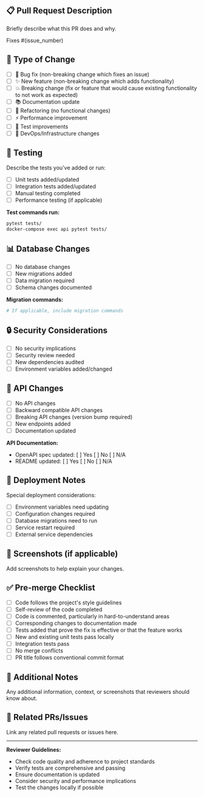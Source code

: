 ## 📋 Pull Request Description
Briefly describe what this PR does and why.

Fixes #(issue_number)

## 🔄 Type of Change
- [ ] 🐛 Bug fix (non-breaking change which fixes an issue)
- [ ] ✨ New feature (non-breaking change which adds functionality)
- [ ] 💥 Breaking change (fix or feature that would cause existing functionality to not work as expected)
- [ ] 📚 Documentation update
- [ ] 🔧 Refactoring (no functional changes)
- [ ] ⚡ Performance improvement
- [ ] 🧪 Test improvements
- [ ] 🚀 DevOps/Infrastructure changes

## 🧪 Testing
Describe the tests you've added or run:

- [ ] Unit tests added/updated
- [ ] Integration tests added/updated
- [ ] Manual testing completed
- [ ] Performance testing (if applicable)

**Test commands run:**
```bash
pytest tests/
docker-compose exec api pytest tests/
```

## 📊 Database Changes
- [ ] No database changes
- [ ] New migrations added
- [ ] Data migration required
- [ ] Schema changes documented

**Migration commands:**
```bash
# If applicable, include migration commands
```

## 🔒 Security Considerations
- [ ] No security implications
- [ ] Security review needed
- [ ] New dependencies audited
- [ ] Environment variables added/changed

## 📱 API Changes
- [ ] No API changes
- [ ] Backward compatible API changes
- [ ] Breaking API changes (version bump required)
- [ ] New endpoints added
- [ ] Documentation updated

**API Documentation:**
- OpenAPI spec updated: [ ] Yes [ ] No [ ] N/A
- README updated: [ ] Yes [ ] No [ ] N/A

## 🚀 Deployment Notes
Special deployment considerations:

- [ ] Environment variables need updating
- [ ] Configuration changes required
- [ ] Database migrations need to run
- [ ] Service restart required
- [ ] External service dependencies

## 📸 Screenshots (if applicable)
Add screenshots to help explain your changes.

## ✅ Pre-merge Checklist
- [ ] Code follows the project's style guidelines
- [ ] Self-review of the code completed
- [ ] Code is commented, particularly in hard-to-understand areas
- [ ] Corresponding changes to documentation made
- [ ] Tests added that prove the fix is effective or that the feature works
- [ ] New and existing unit tests pass locally
- [ ] Integration tests pass
- [ ] No merge conflicts
- [ ] PR title follows conventional commit format

## 📝 Additional Notes
Any additional information, context, or screenshots that reviewers should know about.

## 🔗 Related PRs/Issues
Link any related pull requests or issues here.

---

**Reviewer Guidelines:**
- Check code quality and adherence to project standards
- Verify tests are comprehensive and passing
- Ensure documentation is updated
- Consider security and performance implications
- Test the changes locally if possible
